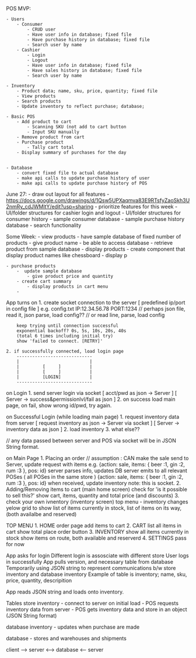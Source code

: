 POS MVP:
    
    - Users
        - Consumer 
            - CRUD user
            - Have user info in database; fixed file
            - Have purchase history in database; fixed file
            - Search user by name  
        - Cashier
            - Login
            - Logout
            - Have user info in database; fixed file
            - Have sales history in database; fixed file
            - Search user by name

    - Inventory
        - Product data; name, sku, price, quantity; fixed file
        - View products
        - Search products
        - Update inventory to reflect purchase; database;

    - Basic POS 
        - Add product to cart
            - Scanning SKU (not add to cart button
            - Input SKU manually 
        - Remove product from cart
        - Purchase product
            - Tally cart total
        - Display summary of purchases for the day   


    - Database
        - convert fixed file to actual database
        - make api calls to update purchase history of user
        - make api calls to update purchase history of POS

   
June 27:
    - draw out layout for all features
        - https://docs.google.com/drawings/d/1Qsw5UPXaqmva83E9RTsfyZaoSkh3U2nmRy_cdJWMltY/edit?usp=sharing
    - prioritize features for this week
        - UI/folder structures for cashier login and logout
        - UI/folder structures for consumer history 
        - sample consumer database
        - sample purchase history database
        - search functionality



         




Some Week:
    - view products
        - have sample database of fixed number of products
            - give product name
        - be able to access database
            - retrieve product from sample database
        - display products
            - create component that display product names like chessboard
            - display p


    - purchase products
        -  update sample database
            - give product price and quantity
        - create cart summary 
            - display products in cart menu
        - 





App turns on
    1. create socket connection to the server
        [ predefined ip/port in config file ]
        e.g.
        config.txt
        IP:12.34.56.78
        PORT:1234
        // perhaps json file, read it, json parse, load config??
        // or read line, parse, load config

        keep trying until connection successful
        exponential backoff? 0s, 5s, 10s, 20s, 40s
        (total 6 times including initial try)
        show 'failed to connect. [RETRY]'

    2. if successfully connected, load login page
        -----------------------------
        |                           |
        |         [     ]           |
        |         [     ]           |
        |         [LOGIN]           |
        -----------------------------

on Login
    1. send server login via socket
        [ acct/pwd as json -> Server ]
        [ Server -> success&permissionlvl/fail as json ]
    2. on success load main page,
        on fail, show wrong id/pwd, try again.

on Successful Login (while loading main page)
    1. request inventory data from server
        [ request inventory as json -> Server via socket ]
        [ Server -> inventory data as json ]
    2. load inventory
    3. what else??

// any data passed between server and POS via socket will be in JSON String format.

on Main Page
    1. Placing an order
        // assumption : CAN make the sale
        send to Server, update request with items
        e.g. {action: sale, items: { beer :1, gin :2, rum :3 }, pos: id}
        server parses info, updates DB
        server emits to all relevant POSes ( all POSes in the same store )
        {action: sale, items: { beer :1, gin :2, rum :3 }, pos: id}
        when received, update inventory
        note: this is socket.
    2. Adding/Removing items to cart (main home screen)
        check for 'is it possible to sell this?'
        show cart, items, quantity and total price (and discounts)
    3. check your own ivnentory (inventory screen)
        top menu - inventory
        changes yelow grid to show list of items currently in stock,
        list of items on its way, (both availalbe and reserved)

TOP MENU
    1. HOME
        order page
        add items to cart
    2. CART
        list all items in cart
        show total
        place order button
    3. INVENTORY
        show all items currently in stock
        show items on route, both available and reserverd
    4. SETTINGS
        pass for now


App asks for login
  Different login is assosciate with different store
User logs in successfully
App pulls version, and necessary table from database
  Temporarily using JSON string to represent communications b/w store inventory and database inventory
  Example of table is inventory; name, sku, price, quantity, descripition

App reads JSON string and loads onto inventory.


Tables
store inventory       - connect to server on initial load
                      - POS requests inventory data from server
                      - POS gets inventory data and store in an object (JSON String format)

database inventory    - updates when purchase are made

database              - stores and warehouses and shipments





client --> server <--> database
       <-- server

